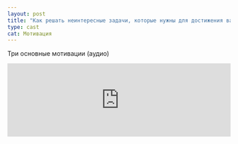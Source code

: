 ```yaml
---
layout: post
title: "Как решать неинтересные задачи, которые нужны для достижения важной цели"
type: cast
cat: Мотивация
---
```


Три основные мотивации (аудио)

<iframe width="100%" height="166" scrolling="no" frameborder="no" src="https://w.soundcloud.com/player/?url=https%3A//api.soundcloud.com/tracks/214846449&amp;color=ff5500&amp;auto_play=false&amp;hide_related=false&amp;show_comments=true&amp;show_user=true&amp;show_reposts=false"></iframe>